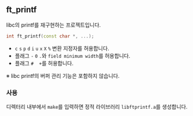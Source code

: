 ## ft_printf
libc의 printf를 재구현하는 프로젝트입니다.

```c++
int ft_printf(const char *, ...);
```

- `c` `s` `p` `d` `i` `u` `x` `X` `%` 변환 지정자를 허용합니다.
- 플래그 `-` `0` `.`와 `field minimum width`를 허용합니다.
- 플래그 `#` ` ` `+`를 허용합니다. 

※ libc printf의 버퍼 관리 기능은 포함하지 않습니다.

### 사용

디렉터리 내부에서 `make`를 입력하면 정적 라이브러리 `libftprintf.a`를 생성합니다.

